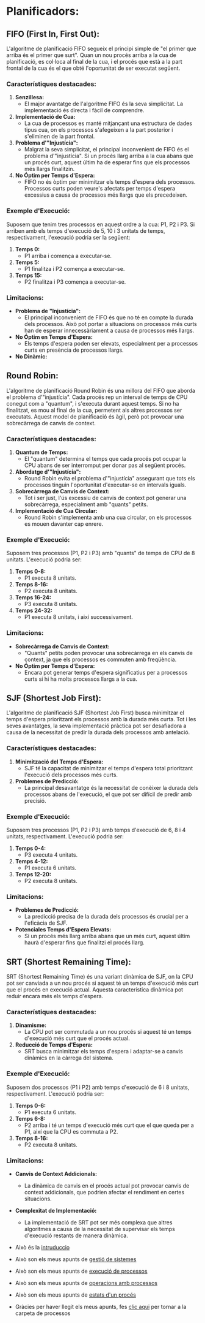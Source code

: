 # Planificadors:
## FIFO (First In, First Out):
L'algoritme de planificació FIFO segueix el principi simple de "el primer que arriba és el primer que surt". Quan un nou procés arriba a la cua de planificació, es col·loca al final de la cua, i el procés que està a la part frontal de la cua és el que obté l'oportunitat de ser executat següent.
### Característiques destacades:
1. **Senzillesa:**
   - El major avantatge de l'algoritme FIFO és la seva simplicitat. La implementació és directa i fàcil de comprendre.
2. **Implementació de Cua:**
   - La cua de processos es manté mitjançant una estructura de dades tipus cua, on els processos s'afegeixen a la part posterior i s'eliminen de la part frontal.
3. **Problema d'"Injustícia":**
   - Malgrat la seva simplicitat, el principal inconvenient de FIFO és el problema d'"injustícia". Si un procés llarg arriba a la cua abans que un procés curt, aquest últim ha de esperar fins que els processos més llargs finalitzin.
4. **No Óptim per Temps d'Espera:**
   - FIFO no és òptim per minimitzar els temps d'espera dels processos. Processos curts poden veure's afectats per temps d'espera excessius a causa de processos més llargs que els precedeixen.
### Exemple d'Execució:
Suposem que tenim tres processos en aquest ordre a la cua: P1, P2 i P3. Si arriben amb els temps d'execució de 5, 10 i 3 unitats de temps, respectivament, l'execució podria ser la següent:
1. **Temps 0:**
   - P1 arriba i comença a executar-se.
2. **Temps 5:**
   - P1 finalitza i P2 comença a executar-se.
3. **Temps 15:**
   - P2 finalitza i P3 comença a executar-se.
### Limitacions:
- **Problema de "Injustícia":**
  - El principal inconvenient de FIFO és que no té en compte la durada dels processos. Això pot portar a situacions on processos més curts han de esperar innecessàriament a causa de processos més llargs.
- **No Óptim en Temps d'Espera:**
  - Els temps d'espera poden ser elevats, especialment per a processos curts en presència de processos llargs.
- **No Dinàmic:**
## Round Robin:
L'algoritme de planificació Round Robin és una millora del FIFO que aborda el problema d'"injustícia". Cada procés rep un interval de temps de CPU conegut com a "quantum", i s'executa durant aquest temps. Si no ha finalitzat, es mou al final de la cua, permetent als altres processos ser executats. Aquest model de planificació és àgil, però pot provocar una sobrecàrrega de canvis de context.
### Característiques destacades:
1. **Quantum de Temps:**
   - El "quantum" determina el temps que cada procés pot ocupar la CPU abans de ser interromput per donar pas al següent procés.
2. **Abordatge d'"Injustícia":**
   - Round Robin evita el problema d'"injustícia" assegurant que tots els processos tinguin l'oportunitat d'executar-se en intervals iguals.
3. **Sobrecàrrega de Canvis de Context:**
   - Tot i ser just, l'ús excessiu de canvis de context pot generar una sobrecàrrega, especialment amb "quants" petits.
4. **Implementació de Cua Circular:**
   - Round Robin s'implementa amb una cua circular, on els processos es mouen davanter cap enrere.
### Exemple d'Execució:
Suposem tres processos (P1, P2 i P3) amb "quants" de temps de CPU de 8 unitats. L'execució podria ser:
1. **Temps 0-8:**
   - P1 executa 8 unitats.
2. **Temps 8-16:**
   - P2 executa 8 unitats.
3. **Temps 16-24:**
   - P3 executa 8 unitats.
4. **Temps 24-32:**
   - P1 executa 8 unitats, i així successivament.
### Limitacions:
- **Sobrecàrrega de Canvis de Context:**
  - "Quants" petits poden provocar una sobrecàrrega en els canvis de context, ja que els processos es commuten amb freqüència.
- **No Óptim per Temps d'Espera:**
  - Encara pot generar temps d'espera significatius per a processos curts si hi ha molts processos llargs a la cua.
## SJF (Shortest Job First):
L'algoritme de planificació SJF (Shortest Job First) busca minimitzar el temps d'espera prioritzant els processos amb la durada més curta. Tot i les seves avantatges, la seva implementació pràctica pot ser desafiadora a causa de la necessitat de predir la durada dels processos amb antelació.
### Característiques destacades:
1. **Minimització del Temps d'Espera:**
   - SJF té la capacitat de minimitzar el temps d'espera total prioritzant l'execució dels processos més curts.
2. **Problemes de Predicció:**
   - La principal desavantatge és la necessitat de conèixer la durada dels processos abans de l'execució, el que pot ser difícil de predir amb precisió.
### Exemple d'Execució:
Suposem tres processos (P1, P2 i P3) amb temps d'execució de 6, 8 i 4 unitats, respectivament. L'execució podria ser:
1. **Temps 0-4:**
   - P3 executa 4 unitats.
2. **Temps 4-12:**
   - P1 executa 6 unitats.
3. **Temps 12-20:**
   - P2 executa 8 unitats.
### Limitacions:
- **Problemes de Predicció:**
  - La predicció precisa de la durada dels processos és crucial per a l'eficàcia de SJF.
- **Potenciales Temps d'Espera Elevats:**
  - Si un procés més llarg arriba abans que un més curt, aquest últim haurà d'esperar fins que finalitzi el procés llarg.
## SRT (Shortest Remaining Time):
SRT (Shortest Remaining Time) és una variant dinàmica de SJF, on la CPU pot ser canviada a un nou procés si aquest té un temps d'execució més curt que el procés en execució actual. Aquesta característica dinàmica pot reduir encara més els temps d'espera.
### Característiques destacades:
1. **Dinamisme:**
   - La CPU pot ser commutada a un nou procés si aquest té un temps d'execució més curt que el procés actual.
2. **Reducció de Temps d'Espera:**
   - SRT busca minimitzar els temps d'espera i adaptar-se a canvis dinàmics en la càrrega del sistema.
### Exemple d'Execució:
Suposem dos processos (P1 i P2) amb temps d'execució de 6 i 8 unitats, respectivament. L'execució podria ser:
1. **Temps 0-6:**
   - P1 executa 6 unitats.
2. **Temps 6-8:**
   - P2 arriba i té un temps d'execució més curt que el que queda per a P1, així que la CPU es commuta a P2.
3. **Temps 8-16:**
   - P2 executa 8 unitats.
### Limitacions:
- **Canvis de Context Addicionals:**
  - La dinàmica de canvis en el procés actual pot provocar canvis de context addicionals, que podrien afectar el rendiment en certes situacions.
- **Complexitat de Implementació:**
  - La implementació de SRT pot ser més complexa que altres algoritmes a causa de la necessitat de supervisar els temps d'execució restants de manera dinàmica.

- Això és la [intruduccio](01_Introduccio.md)
- Això son els meus apunts de [gestió de sistemes](<02_Gestio_del Sistema_Operatiu.md>)
- Això son els meus apunts de [execució de processos](03_Execucio_de_Processos.md)
- Això son els meus apunts de [operacions amb processos](04_Operacions_amb_Processos.md)
- Això son els meus apunts de [estats d'un procés](05_Estats_del_Proces.md)

- Gràcies per haver llegit els meus apunts, fes [clic aqui](.) per tornar a la carpeta de processos